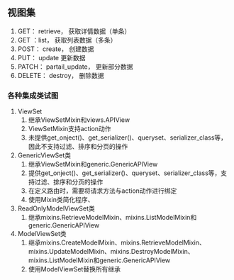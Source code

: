## 视图集
1. GET： retrieve， 获取详情数据（单条）
2. GET ：list， 获取列表数据（多条）
3. POST： create， 创建数据
4. PUT： update 更新数据
5. PATCH： partail_update， 更新部分数据
6. DELETE： destroy， 删除数据

### 各种集成类试图
1. ViewSet
   1. 继承ViewSetMixin和views.APIView
   2. ViewSetMixin支持action动作
   3. 未提供get_onject()、get_serializer()、queryset、serializer_class等，因此不支持过滤、排序和分页的操作
2. GenericViewSet类
   1. 继承ViewSetMixin和generic.GenericAPIView
   2. 提供get_onject()、get_serializer()、queryset、serializer_class等，支持过滤、排序和分页的操作
   3. 在定义路由时，需要将请求方法与action动作进行绑定
   4. 使用Mixin类简化程序、
3. ReadOnlyModelViewSet类
   1. 继承mixins.RetrieveModelMixin、mixins.ListModelMixin和generic.GenericAPIView
4. ModelViewSet类
   1. 继承mixins.CreateModelMixin、mixins.RetrieveModelMixin、mixins.UpdateModelMixin、mixins.DestroyModelMixin、mixins.ListModelMixin和generic.GenericAPIView
   2. 使用ModelViewSet替换所有继承

